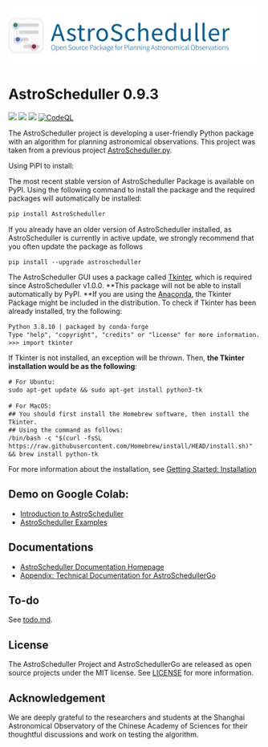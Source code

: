 ![astro_scheduller](https://raw.githubusercontent.com/AstroScheduller/AstroScheduller/Dev/docs/astro_scheduller.jpg)

# AstroScheduller 0.9.3

[![](https://img.shields.io/badge/license-MIT-green)](https://github.com/AstroScheduller/AstroScheduller/blob/Dev/LICENSE)
[![](https://img.shields.io/badge/release-v0.9.3-informational)](https://github.com/AstroScheduller/AstroScheduller/releases)
[![](https://img.shields.io/badge/python-3.6+-orange)]()
[![CodeQL](https://github.com/AstroScheduller/AstroScheduller/actions/workflows/codeql-analysis.yml/badge.svg)](https://github.com/AstroScheduller/AstroScheduller/actions/workflows/codeql-analysis.yml)

The AstroScheduller project is developing a user-friendly Python package with an algorithm for planning astronomical observations. This project was taken from a previous project [AstroScheduller.py](https://github.com/AstroScheduller/AstroSchedullerPy).

Using PiPI to install:

The most recent stable version of  AstroScheduller Package is available on PyPI. Using the following command to install the package and the required packages will automatically be installed: 

```bash
pip install AstroScheduller
```

If you already have an older version of AstroScheduller installed, as AstroScheduller is currently in active update, we strongly recommend that you often update the package as follows

```{shell}]
pip install --upgrade astroscheduller
```

The AstroScheduller GUI uses a package called [Tkinter](https://tkdocs.com/tutorial/install.html), which is required since AstroScheduller v1.0.0. **This package will not be able to install automatically by PyPI. **If you are using the [Anaconda](https://www.anaconda.com), the Tkinter Package might be included in the distribution. To check if Tkinter has been already installed, try the following: 

```{shell}
Python 3.8.10 | packaged by conda-forge 
Type "help", "copyright", "credits" or "license" for more information.
>>> import tkinter
```

If Tkinter is not installed, an exception will be thrown. Then, **the Tkinter installation would be as the following**: 

```{shell}
# For Ubuntu: 
sudo apt-get update && sudo apt-get install python3-tk

# For MacOS: 
## You should first install the Homebrew software, then install the Tkinter. 
## Using the command as follows: 
/bin/bash -c "$(curl -fsSL https://raw.githubusercontent.com/Homebrew/install/HEAD/install.sh)" && brew install python-tk
```

For more information about the installation, see [Getting Started: Installation](https://astroscheduller.github.io/tutorials-docs/getting-started.html#installation)

## Demo on Google Colab: 
 - [Introduction to AstroScheduller](https://colab.research.google.com/drive/1pnGP9p53ELxzyRdV7aMAa21Q0RGHIbaM?usp=sharing)
 - [AstroScheduller Examples](https://colab.research.google.com/drive/1fHDBcop4ZaMf3P7huPEB-w_y5VkIsI2X?usp=sharing)

## Documentations

 - [AstroScheduller Documentation Homepage](https://astroscheduller.github.io/)
 - [Appendix: Technical Documentation for AstroSchedullerGo](https://github.com/AstroScheduller/AstroScheduller/blob/Dev/docs/app_astroschedullergo_tech.md)

## To-do

See [todo.md](./docs/todo.md). 

## License

The AstroScheduller Project and AstroSchedullerGo are released as open source projects under the MIT license. See [LICENSE](https://github.com/AstroScheduller/AstroScheduller/blob/Dev/LICENSE) for more information. 

## Acknowledgement

We are deeply grateful to the researchers and students at the Shanghai Astronomical Observatory of the Chinese Academy of Sciences for their thoughtful discussions and work on testing the algorithm.
